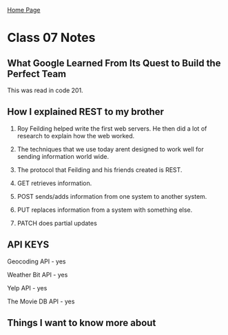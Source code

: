 [Home Page](https://devaoc.github.io/reading-notes/)

# Class 07 Notes

## What Google Learned From Its Quest to Build the Perfect Team

This was read in code 201.

## How I explained REST to my brother

1. Roy Feilding helped write the first web servers. He then did a lot of research to explain how the web worked.

2. The techniques that we use today arent designed to work well for sending information world wide.

3. The protocol that Feilding and his friends created is REST.

4. GET retrieves information.

5. POST sends/adds information from one system to another system.

6. PUT replaces information from a system with something else.

7. PATCH does partial updates

## API KEYS

Geocoding API - yes

Weather Bit API - yes

Yelp API - yes

The Movie DB API - yes

## Things I want to know more about
